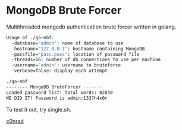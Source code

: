 MongoDB Brute Forcer
===================

Multithreaded mongodb authentication brute forcer written in golang.

```bash
Usage of ./go-mbf:
  -database="admin": name of database to use
  -hostname="127.0.0.1": hostname containing MongoDB
  -passfile="pass.pass": location of password file
  -threads=16: number of db connections to use per machine
  -username="admin": username to bruteforce
  -verbose=false: display each attempt
```

```bash
./go-mbf
-------- MongoDB BruteForcer -------
Loaded password list! Total words: 82830
WE DID IT! Password is admin:1337h4x0r
```

To test it out, try single.sh.

[c0nrad](mailto:poptarts4liffe@gmail.com)
